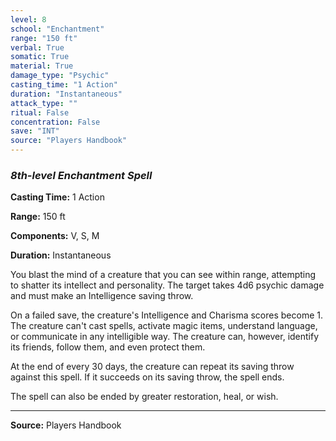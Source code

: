 ```yaml
---
level: 8
school: "Enchantment"
range: "150 ft"
verbal: True
somatic: True
material: True
damage_type: "Psychic"
casting_time: "1 Action"
duration: "Instantaneous"
attack_type: ""
ritual: False
concentration: False
save: "INT"
source: "Players Handbook"
---
```


### *8th-level Enchantment Spell*

**Casting Time:** 1 Action

**Range:** 150 ft

**Components:** V, S, M

**Duration:** Instantaneous

You blast the mind of a creature that you can see within range, attempting to shatter its intellect and personality. The target takes 4d6 psychic damage and must make an Intelligence saving throw.
 
 On a failed save, the creature's Intelligence and Charisma scores become 1. The creature can't cast spells, activate magic items, understand language, or communicate in any intelligible way. The creature can, however, identify its friends, follow them, and even protect them.
 
 At the end of every 30 days, the creature can repeat its saving throw against this spell. If it succeeds on its saving throw, the spell ends.
 
 The spell can also be ended by greater restoration, heal, or wish.

---
**Source:** Players Handbook
